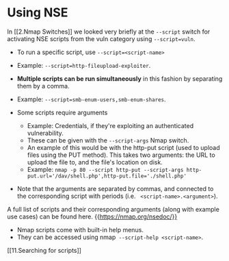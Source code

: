 # Using NSE

In [[2.Nmap Switches]] we looked very briefly at the `--script` switch for activating NSE scripts from the vuln category using `--script=vuln`.

- To run a specific script, use `--script=<script-name>` 
- Example: `--script=http-fileupload-exploiter`.

- **Multiple scripts can be run simultaneously** in this fashion by separating them by a comma. 
- Example: `--script=smb-enum-users,smb-enum-shares`.

- Some scripts require arguments 
	- Example: Credentials, if they're exploiting an authenticated vulnerability. 
	- These can be given with the `--script-args` Nmap switch. 
	- An example of this would be with the http-put script (used to upload files using the PUT method). This takes two arguments: the URL to upload the file to, and the file's location on disk.
	- Example: `nmap -p 80 --script http-put --script-args http-put.url='/dav/shell.php',http-put.file='./shell.php'`


- Note that the arguments are separated by commas, and connected to the corresponding script with periods (i.e. ` <script-name>.<argument>`).

A full list of scripts and their corresponding arguments (along with example use cases) can be found here. {{https://nmap.org/nsedoc/}}

- Nmap scripts come with built-in help menus. 
- They can be accessed using nmap` --script-help <script-name>`.


[[11.Searching for scripts]]